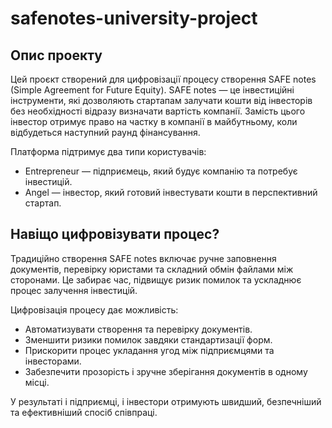 # safenotes-university-project

## Опис проекту

Цей проєкт створений для цифровізації процесу створення SAFE notes (Simple Agreement for Future Equity).
SAFE notes — це інвестиційні інструменти, які дозволяють стартапам залучати кошти від інвесторів без необхідності відразу визначати вартість компанії. Замість цього інвестор отримує право на частку в компанії в майбутньому, коли відбудеться наступний раунд фінансування.

Платформа підтримує два типи користувачів:

- Entrepreneur — підприємець, який будує компанію та потребує інвестицій.
- Angel — інвестор, який готовий інвестувати кошти в перспективний стартап.

## Навіщо цифровізувати процес?

Традиційно створення SAFE notes включає ручне заповнення документів, перевірку юристами та складний обмін файлами між сторонами. Це забирає час, підвищує ризик помилок та ускладнює процес залучення інвестицій.

Цифровізація процесу дає можливість:

- Автоматизувати створення та перевірку документів.
- Зменшити ризики помилок завдяки стандартизації форм.
- Прискорити процес укладання угод між підприємцями та інвесторами.
- Забезпечити прозорість і зручне зберігання документів в одному місці.

У результаті і підприємці, і інвестори отримують швидший, безпечніший та ефективніший спосіб співпраці.
